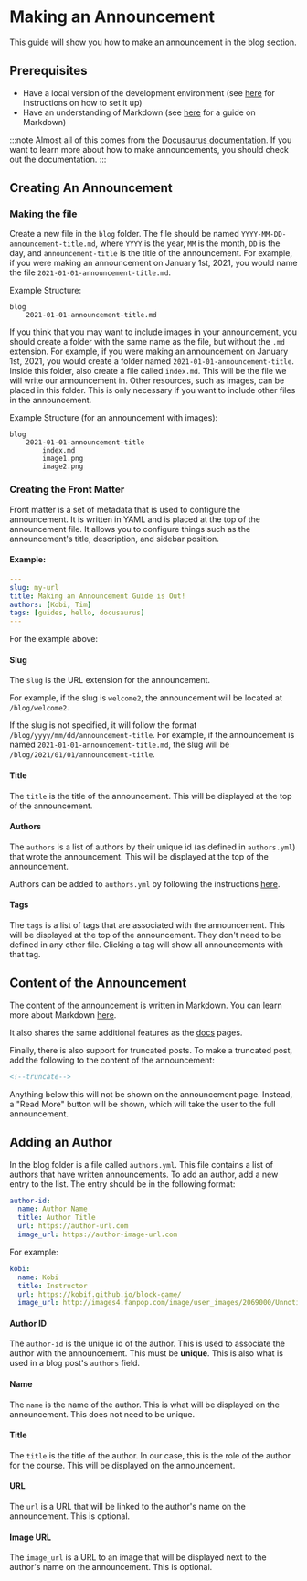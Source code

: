 # Making an Announcement

This guide will show you how to make an announcement in the blog section.

## Prerequisites

- Have a local version of the development environment (see [here](getting_started.md) for instructions on how to set it up)
- Have an understanding of Markdown (see [here](markdown_tutorial.md) for a guide on Markdown)

:::note
Almost all of this comes from the [Docusaurus documentation](https://docusaurus.io/docs/blog). If you want to learn more about how to make announcements, you should check out the documentation.
:::

## Creating An Announcement

### Making the file

Create a new file in the `blog` folder. The file should be named `YYYY-MM-DD-announcement-title.md`, where `YYYY` is the year, `MM` is the month, `DD` is the day, and `announcement-title` is the title of the announcement. For example, if you were making an announcement on January 1st, 2021, you would name the file `2021-01-01-announcement-title.md`.

Example Structure:

```text
blog
    2021-01-01-announcement-title.md
```

If you think that you may want to include images in your announcement, you should create a folder with the same name as the file, but without the `.md` extension. For example, if you were making an announcement on January 1st, 2021, you would create a folder named `2021-01-01-announcement-title`. Inside this folder, also create a file called `index.md`. This will be the file we will write our announcement in. Other resources, such as images, can be placed in this folder. This is only necessary if you want to include other files in the announcement.

Example Structure (for an announcement with images):

```text
blog
    2021-01-01-announcement-title
        index.md
        image1.png
        image2.png
```

### Creating the Front Matter

Front matter is a set of metadata that is used to configure the announcement. It is written in YAML and is placed at the top of the announcement file. It allows you to configure things such as the announcement's title, description, and sidebar position.

#### Example:

```yaml
---
slug: my-url
title: Making an Announcement Guide is Out!
authors: [Kobi, Tim]
tags: [guides, hello, docusaurus]
---
```

For the example above:

#### Slug
The `slug` is the URL extension for the announcement. 

For example, if the slug is `welcome2`, the announcement will be located at `/blog/welcome2`. 

If the slug is not specified, it will follow the format `/blog/yyyy/mm/dd/announcement-title`. For example, if the announcement is named `2021-01-01-announcement-title.md`, the slug will be `/blog/2021/01/01/announcement-title`.

#### Title
The `title` is the title of the announcement. This will be displayed at the top of the announcement.

#### Authors
The `authors` is a list of authors by their unique id (as defined in `authors.yml`) that wrote the announcement. This will be displayed at the top of the announcement. 

Authors can be added to `authors.yml` by following the instructions [here](#adding-an-author).

#### Tags
The `tags` is a list of tags that are associated with the announcement. This will be displayed at the top of the announcement. They don't need to be defined in any other file. Clicking a tag will show all announcements with that tag.


## Content of the Announcement

The content of the announcement is written in Markdown. You can learn more about Markdown [here](markdown_tutorial.md).

It also shares the same additional features as the [docs](making_a_guide.md) pages.

Finally, there is also support for truncated posts. To make a truncated post, add the following to the content of the announcement:

```markdown
<!--truncate-->
```

Anything below this will not be shown on the announcement page. Instead, a "Read More" button will be shown, which will take the user to the full announcement.

## Adding an Author

In the blog folder is a file called `authors.yml`. This file contains a list of authors that have written announcements. To add an author, add a new entry to the list. The entry should be in the following format:

```yaml
author-id:
  name: Author Name
  title: Author Title
  url: https://author-url.com
  image_url: https://author-image-url.com
```

For example:

```yaml
kobi:
  name: Kobi
  title: Instructor
  url: https://kobif.github.io/block-game/
  image_url: http://images4.fanpop.com/image/user_images/2069000/Unnoticed-2069013_266_394.jpg
```

#### Author ID
The `author-id` is the unique id of the author. This is used to associate the author with the announcement. This must be **unique**.
This is also what is used in a blog post's `authors` field.

#### Name
The `name` is the name of the author. This is what will be displayed on the announcement. This does not need to be unique.

#### Title
The `title` is the title of the author. In our case, this is the role of the author for the course. This will be displayed on the announcement.

#### URL
The `url` is a URL that will be linked to the author's name on the announcement. This is optional.

#### Image URL
The `image_url` is a URL to an image that will be displayed next to the author's name on the announcement. This is optional.